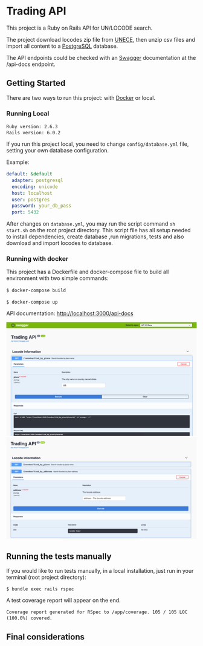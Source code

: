 # Trading API

This project is a Ruby on Rails API for UN/LOCODE search.

The project download locodes zip file from [UNECE](https://www.unece.org/cefact/codesfortrade/codes_index.html), then unzip csv files and import all content to a [PostgreSQL](https://www.postgresql.org/) database.

The API endpoints could be checked with an [Swagger](https://swagger.io/) documentation at the /api-docs endpoint.

## Getting Started

There are two ways to run this project: with [Docker](https://www.docker.com/products/docker-desktop) or local.

### Running Local

```
Ruby version: 2.6.3
Rails version: 6.0.2
```

If you run this project local, you need to change `config/database.yml` file, setting your own database configuration.

Example:
```yml
default: &default
  adapter: postgresql
  encoding: unicode
  host: localhost
  user: postgres
  password: your_db_pass
  port: 5432
```

After changes on `database.yml`, you may run the script command `sh start.sh` on the root project directory. This script file has all setup needed to install dependencies, create database ,run migrations, tests and also download and import locodes to database.

### Running with docker

This project has a Dockerfile and docker-compose file to build all environment with two simple commands:

`$ docker-compose build`

`$ docker-compose up`

API documentation: [http://localhost:3000/api-docs](http://localhost:3000/api-docs)

![screen](/screenshots/01.png)
![screen](/screenshots/02.png)

## Running the tests manually

If you would like to run tests manually, in a local installation, just run in your terminal (root project directory):

```
$ bundle exec rails rspec
```
A test coverage report will appear on the end.

```
Coverage report generated for RSpec to /app/coverage. 105 / 105 LOC (100.0%) covered.
```

## Final considerations
